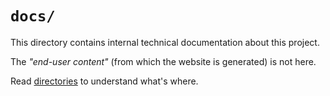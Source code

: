 # `docs/`

This directory contains internal technical documentation about this project.

The _"end-user content"_ (from which the website is generated) is not here.

Read [directories](directories.md) to understand what's where.
